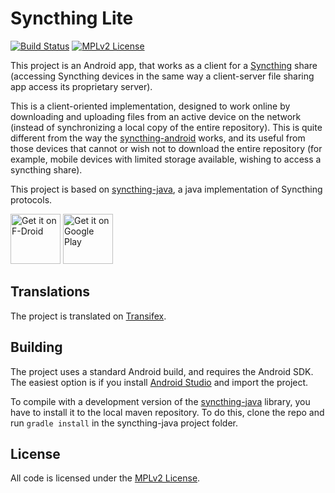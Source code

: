 # Syncthing Lite

[![Build Status](https://travis-ci.org/Nutomic/syncthing-lite.svg?branch=master)](https://travis-ci.org/Nutomic/syncthing-lite)
[![MPLv2 License](https://img.shields.io/badge/license-MPLv2-blue.svg?style=flat-square)](https://www.mozilla.org/MPL/2.0/)

This project is an Android app, that works as a client for a [Syncthing][1] share (accessing 
Syncthing devices in the same way a client-server file sharing app access its proprietary server). 

This is a client-oriented implementation, designed to work online by downloading and 
uploading files from an active device on the network (instead of synchronizing a local copy of 
the entire repository). This is quite different from the way the [syncthing-android][2] works, 
and its useful from those devices that cannot or wish not to download the entire repository (for 
example, mobile devices with limited storage available, wishing to access a syncthing share).

This project is based on [syncthing-java][3], a java implementation of Syncthing protocols.


[<img alt="Get it on F-Droid" src="https://f-droid.org/badge/get-it-on.png" height="80">](https://f-droid.org/packages/net.syncthing.lite/)
[<img alt="Get it on Google Play" src="https://play.google.com/intl/en_us/badges/images/generic/en_badge_web_generic.png" height="80">](https://play.google.com/store/apps/details?id=net.syncthing.lite)

## Translations

The project is translated on [Transifex](https://www.transifex.com/syncthing-android/syncthing-lite/).

## Building

The project uses a standard Android build, and requires the Android SDK. The easiest option is if
you install [Android Studio][4] and import the project.

To compile with a development version of the [syncthing-java][3] library, you have to install it to
the local maven repository. To do this, clone the repo and run `gradle install` in the
syncthing-java project folder.

## License
All code is licensed under the [MPLv2 License][5].

[1]: https://syncthing.net/
[2]: https://github.com/syncthing/syncthing-android
[3]: https://github.com/Nutomic/syncthing-java
[4]: https://developer.android.com/studio/index.html
[5]: LICENSE
